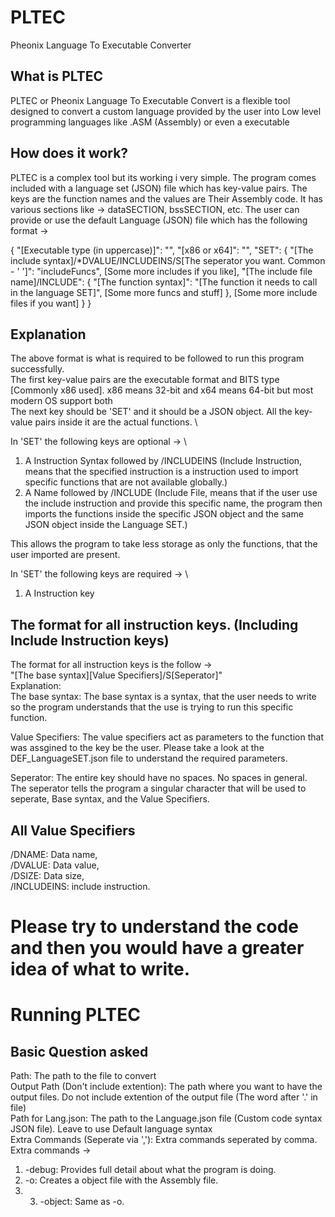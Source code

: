 # PLTEC
Pheonix Language To Executable Converter

## What is PLTEC
PLTEC or Pheonix Language To Executable Convert is a flexible tool designed to convert a custom language provided by the user into Low level programming languages like .ASM (Assembly) or even a executable

## How does it work?
PLTEC is a complex tool but its working i very simple. The program comes included with a language set (JSON) file which has key-value pairs. The keys are the function names and the values are Their Assembly code. It has various sections like -> dataSECTION, bssSECTION, etc. The user can provide or use the default Language (JSON) file which has the following format -> 

  {
    "[Executable type (in uppercase)]": "",
    "[x86 or x64]": "",
    "SET": {
      "[The include syntax]/*DVALUE/INCLUDEINS/S[The seperator you want. Common - ' ']": "includeFuncs",
      [Some more includes if you like],
      "[The include file name]/INCLUDE": {
        "[The function syntax]": "[The function it needs to call in the language SET]",
        [Some more funcs and stuff]
      },
      [Some more include files if you want]
    }
  }

## Explanation
The above format is what is required to be followed to run this program successfully. \
The first key-value pairs are the executable format and BITS type [Commonly x86 used]. x86 means 32-bit and x64 means 64-bit but most modern OS support both \
The next key should be 'SET' and it should be a JSON object. All the key-value pairs inside it are the actual functions. \

In 'SET' the following keys are optional -> \
1. A Instruction Syntax followed by /INCLUDEINS (Include Instruction, means that the specified instruction is a instruction used to import specific functions that are not available globally.) 
2. A Name followed by /INCLUDE (Include File, means that if the user use the include instruction and provide this specific name, the program then imports the functions inside the specific JSON object and the same JSON object inside the Language SET.) 

This allows the program to take less storage as only the functions, that the user imported are present. 

In 'SET' the following keys are required -> \
1. A Instruction key 

## The format for all instruction keys. (Including Include Instruction keys)
The format for all instruction keys is the follow -> \
"[The base syntax][Value Specifiers]/S[Seperator]" \
Explanation: \
The base syntax: The base syntax is a syntax, that the user needs to write so the program understands that the use is trying to run this specific function. 

Value Specifiers: The value specifiers act as parameters to the function that was assgined to the key be the user. Please take a look at the DEF_LanguageSET.json file to understand the required parameters. 

Seperator: The entire key should have no spaces. No spaces in general. The seperator tells the program a singular character that will be used to seperate, Base syntax, and the Value Specifiers. 

## All Value Specifiers
/DNAME: Data name, \
/DVALUE: Data value, \
/DSIZE: Data size, \
/INCLUDEINS: include instruction. 

# Please try to understand the code and then you would have a greater idea of what to write.

# Running PLTEC
## Basic Question asked

Path: The path to the file to convert \
Output Path (Don't include extention): The path where you want to have the output files. Do not include extention of the output file (The word after '.' in file) \
Path for Lang.json: The path to the Language.json file (Custom code syntax JSON file). Leave to use Default language syntax \
Extra Commands (Seperate via ','): Extra commands seperated by comma. Extra commands ->
1. -debug: Provides full detail about what the program is doing.
2. -o: Creates a object file with the Assembly file.
3. 3. -object: Same as -o.
